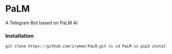 # PaLM
A Telegram Bot based on PaLM AI

### Installation
```python
git clone https://github.com/irymee/PaLM.git && cd PaLM && pip3 install -r requirements.txt && python3 bot.py
```